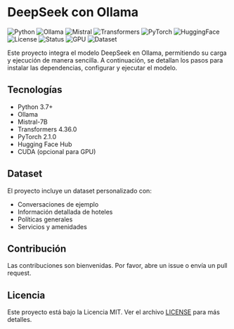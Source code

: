 ﻿# **DeepSeek con Ollama**

![Python](https://img.shields.io/badge/Python-3.7+-3776AB.svg?style=for-the-badge&logo=python&logoColor=white)
![Ollama](https://img.shields.io/badge/Ollama-Latest-00A67E.svg?style=for-the-badge)
![Mistral](https://img.shields.io/badge/Mistral-7B-FF6B6B.svg?style=for-the-badge)
![Transformers](https://img.shields.io/badge/Transformers-4.36+-FFD43B.svg?style=for-the-badge)
![PyTorch](https://img.shields.io/badge/PyTorch-2.1+-EE4C2C.svg?style=for-the-badge&logo=pytorch&logoColor=white)
![HuggingFace](https://img.shields.io/badge/HuggingFace-Hub-FFD43B.svg?style=for-the-badge&logo=huggingface&logoColor=white)
![License](https://img.shields.io/badge/License-MIT-yellow.svg?style=for-the-badge)
![Status](https://img.shields.io/badge/Status-Active-brightgreen.svg?style=for-the-badge)
![GPU](https://img.shields.io/badge/GPU-Supported-00A67E.svg?style=for-the-badge)
![Dataset](https://img.shields.io/badge/Dataset-Custom-FF6B6B.svg?style=for-the-badge)

Este proyecto integra el modelo DeepSeek en Ollama, permitiendo su carga y ejecución de manera sencilla. A continuación, se detallan los pasos para instalar las dependencias, configurar y ejecutar el modelo.

## Tecnologías

- Python 3.7+
- Ollama
- Mistral-7B
- Transformers 4.36.0
- PyTorch 2.1.0
- Hugging Face Hub
- CUDA (opcional para GPU)

## Dataset
El proyecto incluye un dataset personalizado con:
- Conversaciones de ejemplo
- Información detallada de hoteles
- Políticas generales
- Servicios y amenidades

## Contribución
Las contribuciones son bienvenidas. Por favor, abre un issue o envía un pull request.

## Licencia
Este proyecto está bajo la Licencia MIT. Ver el archivo [LICENSE](LICENSE) para más detalles.
